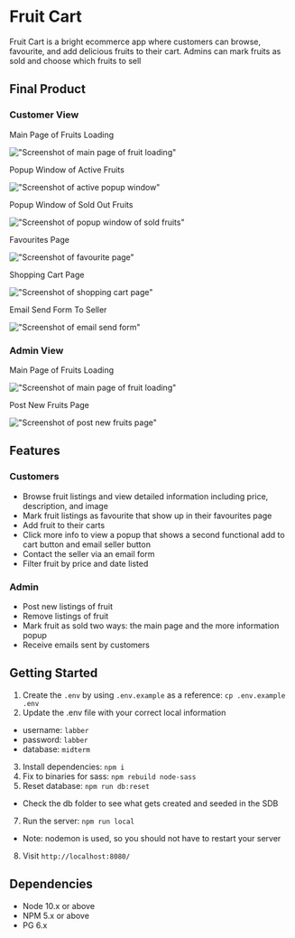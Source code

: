 # Fruit Cart

Fruit Cart is a bright ecommerce app where customers can browse, favourite, and add delicious fruits to their cart. Admins can mark fruits as sold and choose which fruits to sell

## Final Product

### Customer View
Main Page of Fruits Loading

!["Screenshot of main page of fruit loading"](https://github.com/ruilinqi/fruit-cart/blob/master/public/docs/customer_card_loading.png)


Popup Window of Active Fruits

!["Screenshot of active popup window"](https://github.com/ruilinqi/fruit-cart/blob/master/public/docs/customer_popup_window_active.png)


Popup Window of Sold Out Fruits

!["Screenshot of popup window of sold fruits"](https://github.com/ruilinqi/fruit-cart/blob/master/public/docs/customer_popup_window_sold.png)


Favourites Page

!["Screenshot of favourite page"](https://github.com/ruilinqi/fruit-cart/blob/master/public/docs/favourites.png)


Shopping Cart Page

!["Screenshot of shopping cart page"](https://github.com/ruilinqi/fruit-cart/blob/master/public/docs/shopping_cart.png)


Email Send Form To Seller

!["Screenshot of email send form"](https://github.com/ruilinqi/fruit-cart/blob/master/public/docs/customer_email_send_form.png)

### Admin View
Main Page of Fruits Loading

!["Screenshot of main page of fruit loading"](https://github.com/ruilinqi/fruit-cart/blob/master/public/docs/seller_card_loading.png)


Post New Fruits Page

!["Screenshot of post new fruits page"](https://github.com/ruilinqi/fruit-cart/blob/master/public/docs/seller_post_new_item.png)


## Features

### Customers

- Browse fruit listings and view detailed information including price, description, and image
- Mark fruit listings as favourite that show up in their favourites page
- Add fruit to their carts
- Click more info to view a popup that shows a second functional add to cart button and email seller button
- Contact the seller via an email form
- Filter fruit by price and date listed

### Admin

- Post new listings of fruit
- Remove listings of fruit
- Mark fruit as sold two ways: the main page and the more information popup
- Receive emails sent by customers

## Getting Started

1. Create the `.env` by using `.env.example` as a reference: `cp .env.example .env`
2. Update the .env file with your correct local information

- username: `labber`
- password: `labber`
- database: `midterm`

3. Install dependencies: `npm i`
4. Fix to binaries for sass: `npm rebuild node-sass`
5. Reset database: `npm run db:reset`

- Check the db folder to see what gets created and seeded in the SDB

7. Run the server: `npm run local`

- Note: nodemon is used, so you should not have to restart your server

8. Visit `http://localhost:8080/`

## Dependencies

- Node 10.x or above
- NPM 5.x or above
- PG 6.x
